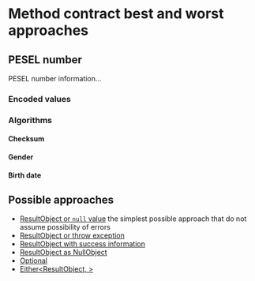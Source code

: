 # Method contract best and worst approaches

## PESEL number

PESEL number information...

### Encoded values

### Algorithms

#### Checksum
#### Gender
#### Birth date

## Possible approaches

* [ResultObject or `null` value](v01-object-or-null/README.md) the simplest possible approach that do not assume possibility of errors
* [ResultObject or throw exception](v02-object-or-exception/README.md)
* [ResultObject with success information](v03-object-with-success-info/README.md)
* [ResultObject as NullObject](v04-null-object-pattern/README.md)
* [Optional<ResultObject>](v05-optional/README.md)
* [Either<ResultObject, >](v06-either/README.md)
